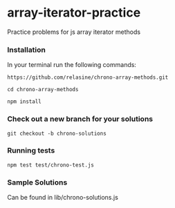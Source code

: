 # array-iterator-practice
Practice problems for js array iterator methods

### Installation
In your terminal run the following commands:

`https://github.com/relasine/chrono-array-methods.git`

`cd chrono-array-methods`

`npm install`

### Check out a new branch for your solutions
`git checkout -b chrono-solutions`

### Running tests
`npm test test/chrono-test.js`

### Sample Solutions
Can be found in lib/chrono-solutions.js




